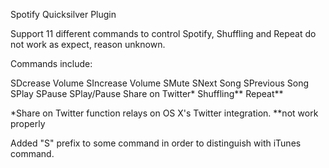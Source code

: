 Spotify Quicksilver Plugin

Support 11 different commands to control Spotify, Shuffling and Repeat do not work as expect, reason unknown.

Commands include:

SDcrease Volume
SIncrease Volume
SMute
SNext Song
SPrevious Song
SPlay
SPause
SPlay/Pause
Share on Twitter*
Shuffling**
Repeat**

*Share on Twitter function relays on OS X's Twitter integration.
**not work properly

Added "S" prefix to some command in order to distinguish with iTunes command.
